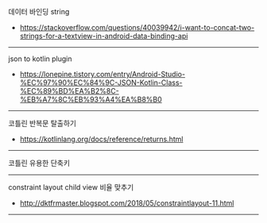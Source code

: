 데이터 바인딩 string
- https://stackoverflow.com/questions/40039942/i-want-to-concat-two-strings-for-a-textview-in-android-data-binding-api

***

json to kotlin plugin
- https://lonepine.tistory.com/entry/Android-Studio-%EC%97%90%EC%84%9C-JSON-Kotlin-Class-%EC%89%BD%EA%B2%8C-%EB%A7%8C%EB%93%A4%EA%B8%B0

***

코틀린 반복문 탈출하기
- https://kotlinlang.org/docs/reference/returns.html

***

코틀린 유용한 단축키

***

constraint layout child view 비율 맞추기
- http://dktfrmaster.blogspot.com/2018/05/constraintlayout-11.html

***
